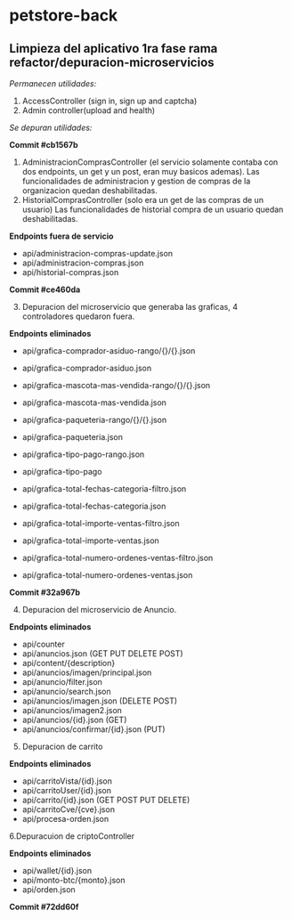 # petstore-back 
## Limpieza del aplicativo 1ra fase rama refactor/depuracion-microservicios

*Permanecen utilidades:*

1. AccessController (sign in, sign up and captcha)
2. Admin controller(upload and health)


*Se depuran utilidades:*

**Commit #cb1567b**
1. AdministracionComprasController (el servicio solamente contaba con dos endpoints, un get y un post, eran muy basicos ademas). Las funcionalidades de administracion y gestion de compras de la organizacion quedan deshabilitadas.
2. HistorialComprasController (solo era un get de las compras de un usuario) Las funcionalidades de historial compra de un usuario quedan deshabilitadas. 

**Endpoints fuera de servicio**

- api/administracion-compras-update.json
- api/administracion-compras.json
- api/historial-compras.json

**Commit #ce460da**

3. Depuracion del microservicio que generaba las graficas, 4 controladores quedaron fuera.

**Endpoints eliminados**

- api/grafica-comprador-asiduo-rango/{}/{}.json
- api/grafica-comprador-asiduo.json
- api/grafica-mascota-mas-vendida-rango/{}/{}.json
- api/grafica-mascota-mas-vendida.json
- api/grafica-paqueteria-rango/{}/{}.json
- api/grafica-paqueteria.json

- api/grafica-tipo-pago-rango.json
- api/grafica-tipo-pago

- api/grafica-total-fechas-categoria-filtro.json
- api/grafica-total-fechas-categoria.json

- api/grafica-total-importe-ventas-filtro.json
- api/grafica-total-importe-ventas.json
- api/grafica-total-numero-ordenes-ventas-filtro.json
- api/grafica-total-numero-ordenes-ventas.json

**Commit #32a967b**

4. Depuracion del microservicio de Anuncio.

**Endpoints eliminados**

- api/counter
- api/anuncios.json (GET PUT DELETE POST)
- api/content/{description}
- api/anuncios/imagen/principal.json
- api/anuncio/filter.json
- api/anuncio/search.json
- api/anuncios/imagen.json (DELETE POST)
- api/anuncios/imagen2.json
- api/anuncios/{id}.json (GET)
- api/anuncios/confirmar/{id}.json (PUT)

5. Depuracion de carrito

**Endpoints eliminados**

- api/carritoVista/{id}.json
- api/carritoUser/{id}.json
- api/carrito/{id}.json (GET POST PUT DELETE)
- api/carritoCve/{cve}.json
- api/procesa-orden.json

6.Depuracuion de criptoController

**Endpoints eliminados**

- api/wallet/{id}.json
- api/monto-btc/{monto}.json
- api/orden.json

**Commit #72dd60f**
